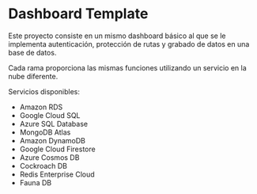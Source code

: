 # Dashboard Template

Este proyecto consiste en un mismo dashboard básico al que se le implementa autenticación, protección de rutas y grabado de datos en una base de datos.

Cada rama proporciona las mismas funciones utilizando un servicio en la nube diferente.

Servicios disponibles:

- Amazon RDS
- Google Cloud SQL
- Azure SQL Database
- MongoDB Atlas
- Amazon DynamoDB
- Google Cloud Firestore
- Azure Cosmos DB
- Cockroach DB
- Redis Enterprise Cloud
- Fauna DB
